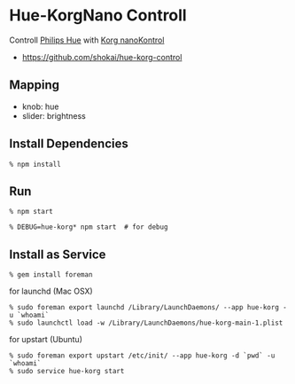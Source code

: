 # Hue-KorgNano Controll
Controll [Philips Hue](http://www.meethue.com/) with [Korg nanoKontrol](http://www.korg.co.jp/Product/Discontinued/nano/)

- https://github.com/shokai/hue-korg-control


## Mapping

- knob: hue
- slider: brightness


## Install Dependencies

    % npm install


## Run

    % npm start

    % DEBUG=hue-korg* npm start  # for debug


## Install as Service

    % gem install foreman

for launchd (Mac OSX)

    % sudo foreman export launchd /Library/LaunchDaemons/ --app hue-korg -u `whoami`
    % sudo launchctl load -w /Library/LaunchDaemons/hue-korg-main-1.plist


for upstart (Ubuntu)

    % sudo foreman export upstart /etc/init/ --app hue-korg -d `pwd` -u `whoami`
    % sudo service hue-korg start
